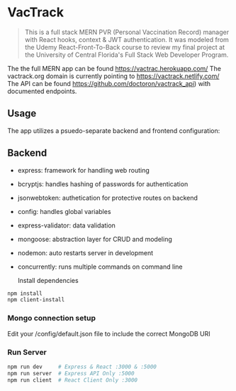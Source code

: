 # VacTrack

> This is a full stack MERN PVR (Personal Vaccination Record) manager with React hooks, context & JWT authentication. It was modeled from the Udemy React-Front-To-Back course to review my final project at the University of Central Florida's Full Stack Web Developer Program.

The the full MERN app can be found https://vactrac.herokuapp.com/
The vactrack.org domain is currently pointing to https://vactrack.netlify.com/
The API can be found https://github.com/doctoron/vactrack_api) with documented endpoints.

## Usage

The app utilizes a psuedo-separate backend and frontend configuration:

## Backend

- express: framework for handling web routing
- bcryptjs: handles hashing of passwords for authentication
- jsonwebtoken: authetication for protective routes on backend
- config: handles global variables
- express-validator: data validation
- mongoose: abstraction layer for CRUD and modeling
- nodemon: auto restarts server in development
- concurrently: runs multiple commands on command line

  Install dependencies

```bash
npm install
npm client-install
```

### Mongo connection setup

Edit your /config/default.json file to include the correct MongoDB URI

### Run Server

```bash
npm run dev     # Express & React :3000 & :5000
npm run server  # Express API Only :5000
npm run client  # React Client Only :3000
```
